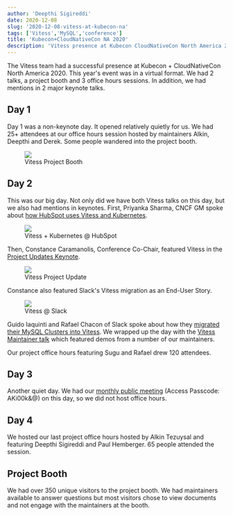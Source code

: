 ```yaml
---
author: 'Deepthi Sigireddi'
date: 2020-12-08
slug: '2020-12-08-vitess-at-kubecon-na'
tags: ['Vitess','MySQL','conference']
title: 'Kubecon+CloudNativeCon NA 2020'
description: 'Vitess presence at Kubecon CloudNativeCon North America 2020 (Virtual) '
---
```

The Vitess team had a successful presence at Kubecon + CloudNativeCon North America 2020. This year's event was in a virtual format.
We had 2 talks, a project booth and 3 office hours sessions. In addition, we had mentions in 2 major keynote talks.

## Day 1
Day 1 was a non-keynote day. It opened relatively quietly for us. We had 25+ attendees at our office hours session hosted by maintainers Alkin, Deepthi and Derek.
Some people wandered into the project booth.
<figure>
    <img src="/files/2020-kubecon-na/vitess-booth.png"/>
    <figcaption><div class="figure-title">Vitess Project Booth</div></figcaption>
</figure>

## Day 2
This was our big day. Not only did we have both Vitess talks on this day, but we also had mentions in keynotes.
First, Priyanka Sharma, CNCF GM spoke about [how HubSpot uses Vitess and Kubernetes](https://www.youtube.com/watch?v=Uga3XnFG0to).
<figure>
    <img src="/files/2020-kubecon-na/ps-2020-na-keynote-vitess.png"/>
    <figcaption><div class="figure-title">Vitess + Kubernetes @ HubSpot</div></figcaption>
</figure>

Then, Constance Caramanolis, Conference Co-Chair, featured Vitess in the [Project Updates Keynote](https://www.youtube.com/watch?v=uNpZA5fz5o8).
<figure>
    <img src="/files/2020-kubecon-na/cc-2020-na-keynote-vitess.png"/>
    <figcaption><div class="figure-title">Vitess Project Update</div></figcaption>
</figure>

Constance also featured Slack's Vitess migration as an End-User Story.
<figure>
    <img src="/files/2020-kubecon-na/cc-2020-na-keynote-slack.png"/>
    <figcaption><div class="figure-title">Vitess @ Slack</div></figcaption>
</figure>

Guido Iaquinti and Rafael Chacon of Slack spoke about how they [migrated their MySQL Clusters into Vitess](https://www.youtube.com/watch?v=k51L0xdClGQ).
We wrapped up the day with the [Vitess Maintainer talk](https://www.youtube.com/watch?v=Nqzhgzg5WCw) which featured demos from a number of our maintainers.

Our project office hours featuring Sugu and Rafael drew 120 attendees.

## Day 3
Another quiet day. We had our [monthly public meeting](https://zoom.us/rec/share/A8tOSvILYkUx65bizFvkph7_aFNOyWkEr3VxqqJl5XealI7aKSodVVdaJ5I-mArd.ftVtXObha-BCERxo) (Access Passcode: AKi00k&@) on this day, so we did not host office hours.

## Day 4
We hosted our last project office hours hosted by Alkin Tezuysal and featuring Deepthi Sigireddi and Paul Hemberger. 65 people attended the session.

## Project Booth
We had over 350 unique visitors to the project booth. We had maintainers available to answer questions but most visitors chose to view documents and not engage with the maintainers at the booth.
